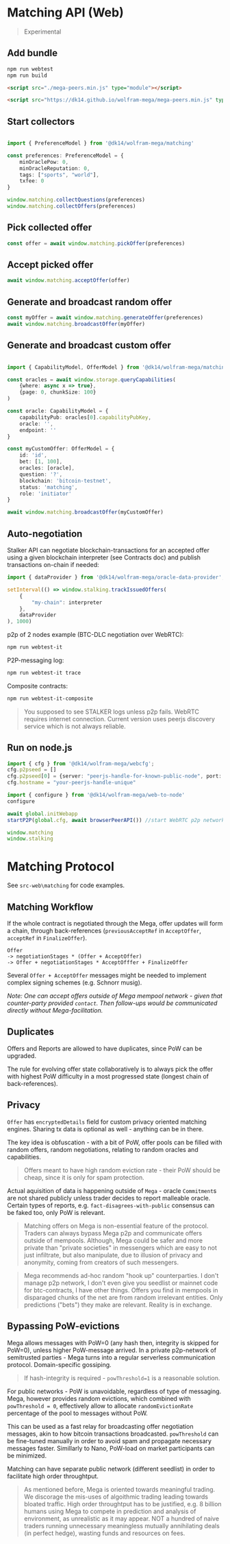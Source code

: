 # Matching API (Web)
> Experimental
## Add bundle

```bash
npm run webtest
npm run build
```

```html
<script src="./mega-peers.min.js" type="module"></script>
```

```html
<script src="https://dk14.github.io/wolfram-mega/mega-peers.min.js" type="module"></script>
```

## Start collectors

```ts

import { PreferenceModel } from '@dk14/wolfram-mega/matching'

const preferences: PreferenceModel = {
    minOraclePow: 0,
    minOracleReputation: 0,
    tags: ["sports", "world"],
    txfee: 0
}

window.matching.collectQuestions(preferences)
window.matching.collectOffers(preferences)
```

## Pick collected offer

```ts
const offer = await window.matching.pickOffer(preferences)
```

## Accept picked offer
```ts
await window.matching.acceptOffer(offer)
```

## Generate and broadcast random offer
```ts
const myOffer = await window.matching.generateOffer(preferences)
await window.matching.broadcastOffer(myOffer)
```

## Generate and broadcast custom offer

```ts

import { CapabilityModel, OfferModel } from '@dk14/wolfram-mega/matching'

const oracles = await window.storage.queryCapabilities(
    {where: async x => true}, 
    {page: 0, chunkSize: 100}
)

const oracle: CapabilityModel = {
    capabilityPub: oracles[0].capabilityPubKey,
    oracle: '',
    endpoint: ''
}

const myCustomOffer: OfferModel = {
    id: 'id',
    bet: [1, 100],
    oracles: [oracle],
    question: '?',
    blockchain: 'bitcoin-testnet',
    status: 'matching',
    role: 'initiator'
}

await window.matching.broadcastOffer(myCustomOffer)

```
## Auto-negotiation
Stalker API can negotiate blockchain-transactions for an accepted offer using a given blockchain interpreter (see Contracts doc) and publish transactions on-chain if needed:

```ts
import { dataProvider } from '@dk14/wolfram-mega/oracle-data-provider';

setInterval(() => window.stalking.trackIssuedOffers(
    {
        "my-chain": interpreter
    },
    dataProvider
), 1000)
```
p2p of 2 nodes example (BTC-DLC negotiation over WebRTC):

```bash
npm run webtest-it
```
P2P-messaging log:
```bash
npm run webtest-it trace
```
Composite contracts:
```bash
npm run webtest-it-composite
```

> You supposed to see STALKER logs unless p2p fails. WebRTC requires internet connection. Current version uses peerjs discovery service which is not always reliable.

## Run on node.js

```ts
import { cfg } from '@dk14/wolfram-mega/webcfg';
cfg.p2pseed = []
cfg.p2pseed[0] = {server: "peerjs-handle-for-known-public-node", port: 0}
cfg.hostname = "your-peerjs-handle-unique"

import { configure } from '@dk14/wolfram-mega/web-to-node'
configure

await global.initWebapp
startP2P(global.cfg, await browserPeerAPI()) //start WebRTC p2p network

window.matching
window.stalking
```




# Matching Protocol

See `src-web\matching` for code examples.

## Matching Workflow

If the whole contract is negotiated through the Mega, offer updates will form a chain, through back-references (`previousAcceptRef` in `AcceptOffer`, `acceptRef` in `FinalizeOffer`).

```
Offer 
-> negotiationStages * (Offer + AcceptOffer) 
-> Offer + negotiationStages * AcceptOfffer + FinalizeOffer
```

Several `Offer + AcceptOffer` messages might be needed to implement complex signing schemes (e.g. Schnorr musig).

_Note: One can accept offers outside of Mega mempool network - given that counter-party provided `contact`. Then follow-ups would be communicated directly without Mega-facilitation._

## Duplicates

Offers and Reports are allowed to have duplicates, since PoW can be upgraded.

The rule for evolving offer state collaboratively is to always pick the offer with highest PoW difficulty in a most progressed state (longest chain of back-references).

## Privacy

`Offer` has `encryptedDetails` field for custom privacy oriented matching engines. Sharing tx data is optional as well - anything can be in there. 

The key idea is obfuscation - with a bit of PoW, offer pools can be filled with random offers, random negotiations, relating to random oracles and capabilities.

> Offers meant to have high random eviction rate - their PoW should be cheap, since it is only for spam protection.

Actual aquisition of data is happening outside of `Mega` - oracle `Commitment`s are not shared publicly unless trader decides to report malleable oracle. Certain types of reports, e.g. `fact-disagrees-with-public` consensus can be faked too, only PoW is relevant.

> Matching offers on Mega is non-essential feature of the protocol. Traders can always bypass Mega p2p and communicate offers outside of mempools. Although, Mega could be safer and more private than "private societies" in messengers which are easy to not just infiltrate, but also manipulate, due to illusion of privacy and anonymity, coming from creators of such messengers. 

> Mega recommends ad-hoc random "hook up" counterparties. I don't manage p2p network, I don't even give you seedlist or mainnet code for btc-contracts, I have other things. Offers you find in mempools in disparaged chunks of the net are from random irrelevant entities. Only predictions ("bets") they make are relevant. Reality is in exchange.

## Bypassing PoW-evictions

Mega allows messages with PoW=0 (any hash then, integrity is skipped for PoW=0), unless higher PoW-message arrived. In a private p2p-network of semitrusted parties - Mega turns into a regular serverless communication protocol. Domain-specific gossiping.

>If hash-integrity is required - `powThreshold=1` is a reasonable solution.

For public networks - PoW is unavoidable, regardless of type of messaging. Mega, however provides random evictions, which combined with `powThreshold = 0`, effectively allow to allocate `randomEvictionRate` percentage of the pool to messages without PoW. 

This can be used as a fast relay for broadcasting offer negotiation messages, akin to how bitcoin transactions broadcasted. `powThreshold` can be fine-tuned manually in order to avoid spam and propagate necessary messages faster. Simillarly to Nano, PoW-load on market participants can be minimized.

Matching can have separate public network (different seedlist) in order to facilitate high order throughtput.

> As mentioned before, Mega is oriented towards meaningful trading. We discorage the mis-uses of algoithmic trading leading towards bloated traffic. High order throughtput has to be justified, e.g. 8 billion humans using Mega to compete in prediction and analysis of environment, as unrealistic as it may appear. NOT a hundred of naive traders running unnecessary meaningless mutually annihilating deals (in perfect hedge), wasting funds and resources on fees.